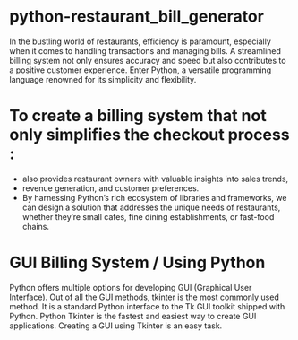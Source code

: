 # python-restaurant_bill_generator
In the bustling world of restaurants, efficiency is paramount, especially when it comes to handling transactions and managing bills. A streamlined billing system not only ensures accuracy and speed but also contributes to a positive customer experience. Enter Python, a versatile programming language renowned for its simplicity and flexibility. 
# To create a billing system that not only simplifies the checkout process : 
* also provides restaurant owners with valuable insights into sales trends,
* revenue generation, and customer preferences.
* By harnessing Python’s rich ecosystem of libraries and frameworks, we can design a solution that addresses the unique needs of restaurants, whether they’re small cafes, fine dining establishments, or fast-food chains.
# GUI Billing System / Using Python
Python offers multiple options for developing GUI (Graphical User Interface). Out of all the GUI methods, tkinter is the most commonly used method. It is a standard Python interface to the Tk GUI toolkit shipped with Python. Python Tkinter is the fastest and easiest way to create GUI applications. Creating a GUI using Tkinter is an easy task.
